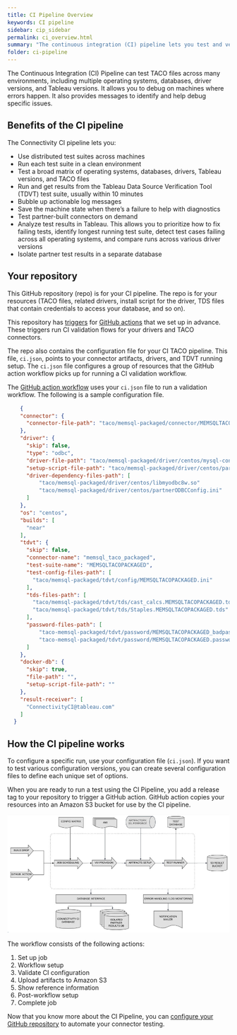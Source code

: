 ```yaml
---
title: CI Pipeline Overview
keywords: CI pipeline
sidebar: cip_sidebar
permalink: ci_overview.html
summary: "The continuous integration (CI) pipeline lets you test and verify your TACO files in various environments and Tableau versions."
folder: ci-pipeline
---
```


The Continuous Integration (CI) Pipeline can test TACO files across many environments, including multiple operating systems, databases, driver versions, and Tableau versions. It allows you to debug on machines where errors happen. It also provides messages to identify and help debug specific issues.

## Benefits of the CI pipeline

The Connectivity CI pipeline lets you:

* Use distributed test suites across machines
* Run each test suite in a clean environment
* Test a broad matrix of operating systems, databases, drivers, Tableau versions, and TACO files
* Run and get results from the Tableau Data Source Verification Tool (TDVT) test suite, usually within 10 minutes
* Bubble up actionable log messages
* Save the machine state when there’s a failure to help with diagnostics
* Test partner-built connectors on demand
* Analyze test results in Tableau. This allows you to prioritize how to fix failing tests, identify longest running test suite, detect test cases failing across all operating systems, and compare runs across various driver versions
* Isolate partner test results in a separate database

## Your repository

This GitHub repository (repo) is for your CI pipeline. The repo is for your resources (TACO files, related drivers, install script for the driver, TDS files that contain credentials to access your database, and so on).

This repository has [triggers](https://docs.github.com/en/actions/reference/events-that-trigger-workflows) for [GitHub actions](https://docs.github.com/en/actions/learn-github-actions/introduction-to-github-actions) that we set up in advance. These triggers run CI validation flows for your drivers and TACO connectors.

The repo also contains the configuration file for your CI TACO pipeline. This file, `ci.json`, points to your connector artifacts, drivers, and TDVT running setup. The `ci.json` file configures a group of resources that the GitHub action workflow picks up for running a CI validation workflow.

The [GitHub action workflow](https://docs.github.com/en/actions/reference/workflow-syntax-for-github-actions) uses your `ci.json` file to run a validation workflow. The following is a sample configuration file.
<a id="config_file"></a>
```json
    {
    "connector": {
      "connector-file-path": "taco/memsql-packaged/connector/MEMSQLTACOPACKAGED.taco"
    },
    "driver": {
      "skip": false,
      "type": "odbc",
      "driver-file-path": "taco/memsql-packaged/driver/centos/mysql-connector-odbc-8.0.13-1.el7.x86_64.rpm",
      "setup-script-file-path": "taco/memsql-packaged/driver/centos/partnerODBCSetup-centos.sh",
      "driver-dependency-files-path": [
          "taco/memsql-packaged/driver/centos/libmyodbc8w.so"
          "taco/memsql-packaged/driver/centos/partnerODBCConfig.ini"
      ]
    },
    "os": "centos",
    "builds": [
      "near"
    ],
    "tdvt": {
      "skip": false,
      "connector-name": "memsql_taco_packaged",
      "test-suite-name": "MEMSQLTACOPACKAGED",
      "test-config-files-path": [
        "taco/memsql-packaged/tdvt/config/MEMSQLTACOPACKAGED.ini"
      ],
      "tds-files-path": [
        "taco/memsql-packaged/tdvt/tds/cast_calcs.MEMSQLTACOPACKAGED.tds",
        "taco/memsql-packaged/tdvt/tds/Staples.MEMSQLTACOPACKAGED.tds"
      ],
      "password-files-path": [
          "taco-memsql-packaged/tdvt/password/MEMSQLTACOPACKAGED_badpassword.password",
          "taco-memsql-packaged/tdvt/password/MEMSQLTACOPACKAGED.password"
      ]
    },
    "docker-db": {
      "skip": true,
      "file-path": "",
      "setup-script-file-path": ""
    },
    "result-receiver": [
      "ConnectivityCI@tableau.com"
    ]
  }
```

## How the CI pipeline works

To configure a specific run, use your configuration file (`ci.json`). If you want to test various configuration versions, you can create several configuration files to define each unique set of options.

When you are ready to run a test using the CI Pipeline, you add a release tag to your repository to trigger a GitHub action. GitHub action copies your resources into an Amazon S3 bucket for use by the CI pipeline.

<img src="images/connectivity_ci_pipeline_flow.jpg" alt="Connectivity CI pipeline flow" />

The workflow consists of the following actions:
1. Set up job
2. Workflow setup
3. Validate CI configuration
4. Upload artifacts to Amazon S3
5. Show reference information
6. Post-workflow setup
7. Complete job

Now that you know more about the CI Pipeline, you can [configure your GitHub repository](ci_configuration.html) to automate your connector testing.
